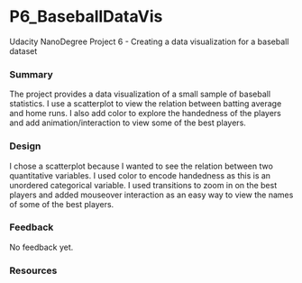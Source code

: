 # P6_BaseballDataVis
Udacity NanoDegree Project 6 - Creating a data visualization for a baseball dataset

### Summary

The project provides a data visualization of a small sample of baseball statistics.
I use a scatterplot to view the relation between batting average and home runs.
I also add color to explore the handedness of the players and add animation/interaction
to view some of the best players.

### Design

I chose a scatterplot because I wanted to see the relation between two quantitative 
variables. I used color to encode handedness as this is an unordered categorical variable.
I used transitions to zoom in on the best players and added mouseover interaction as an
easy way to view the names of some of the best players.

### Feedback

No feedback yet.

### Resources